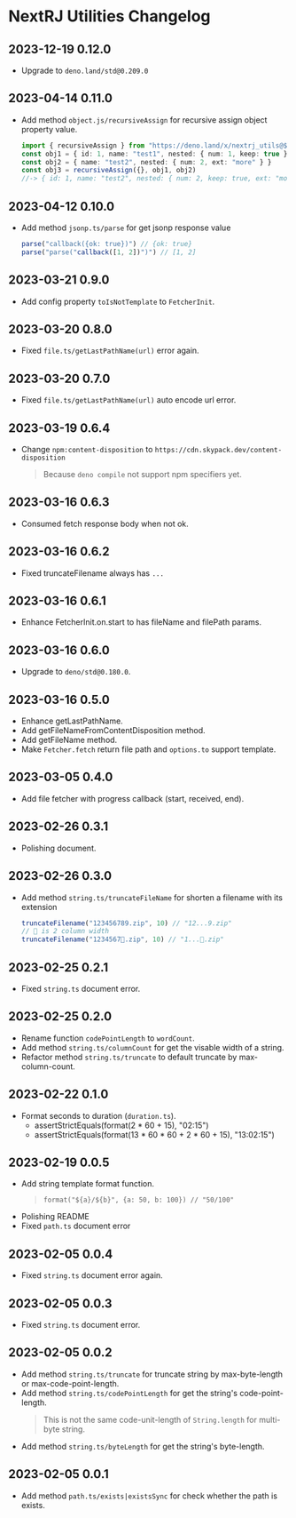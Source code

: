 # NextRJ Utilities Changelog

## 2023-12-19 0.12.0

- Upgrade to `deno.land/std@0.209.0`

## 2023-04-14 0.11.0

- Add method `object.js/recursiveAssign` for recursive assign object property value.
  ```ts
  import { recursiveAssign } from "https://deno.land/x/nextrj_utils@$VERSION/object.js"
  const obj1 = { id: 1, name: "test1", nested: { num: 1, keep: true } }
  const obj2 = { name: "test2", nested: { num: 2, ext: "more" } }
  const obj3 = recursiveAssign({}, obj1, obj2)
  //-> { id: 1, name: "test2", nested: { num: 2, keep: true, ext: "more" } }
  ```

## 2023-04-12 0.10.0

- Add method `jsonp.ts/parse` for get jsonp response value
  ```ts
  parse("callback({ok: true})") // {ok: true}
  parse("parse("callback([1, 2])")") // [1, 2]
  ```

## 2023-03-21 0.9.0

- Add config property `toIsNotTemplate` to `FetcherInit`.

## 2023-03-20 0.8.0

- Fixed `file.ts/getLastPathName(url)` error again.

## 2023-03-20 0.7.0

- Fixed `file.ts/getLastPathName(url)` auto encode url error.

## 2023-03-19 0.6.4

- Change `npm:content-disposition` to `https://cdn.skypack.dev/content-disposition`
  > Because `deno compile` not support npm specifiers yet.

## 2023-03-16 0.6.3

- Consumed fetch response body when not ok.

## 2023-03-16 0.6.2

- Fixed truncateFilename always has `...`

## 2023-03-16 0.6.1

- Enhance FetcherInit.on.start to has fileName and filePath params.

## 2023-03-16 0.6.0

- Upgrade to `deno/std@0.180.0`.

## 2023-03-16 0.5.0

- Enhance getLastPathName.
- Add getFileNameFromContentDisposition method.
- Add getFileName method.
- Make `Fetcher.fetch` return file path and `options.to` support template.

## 2023-03-05 0.4.0

- Add file fetcher with progress callback (start, received, end).

## 2023-02-26 0.3.1

- Polishing document.

## 2023-02-26 0.3.0

- Add method `string.ts/truncateFileName` for shorten a filename with its extension
  ```ts
  truncateFilename("123456789.zip", 10) // "12...9.zip"
  // 🦄 is 2 column width
  truncateFilename("1234567🦄.zip", 10) // "1...🦄.zip"
  ```

## 2023-02-25 0.2.1

- Fixed `string.ts` document error.

## 2023-02-25 0.2.0

- Rename function `codePointLength` to `wordCount`.
- Add method `string.ts/columnCount` for get the visable width of a string.
- Refactor method `string.ts/truncate` to default truncate by max-column-count.

## 2023-02-22 0.1.0

- Format seconds to duration (`duration.ts`).
  - assertStrictEquals(format(2 * 60 + 15), "02:15")
  - assertStrictEquals(format(13 * 60 * 60 + 2 * 60 + 15), "13:02:15")

## 2023-02-19 0.0.5

- Add string template format function.
  > `format("${a}/${b}", {a: 50, b: 100}) // "50/100"`
- Polishing README
- Fixed `path.ts` document error

## 2023-02-05 0.0.4

- Fixed `string.ts` document error again.

## 2023-02-05 0.0.3

- Fixed `string.ts` document error.

## 2023-02-05 0.0.2

- Add method `string.ts/truncate` for truncate string by max-byte-length or max-code-point-length.
- Add method `string.ts/codePointLength` for get the string's code-point-length.
  > This is not the same code-unit-length of `String.length` for multi-byte string.
- Add method `string.ts/byteLength` for get the string's byte-length.

## 2023-02-05 0.0.1

- Add method `path.ts/exists|existsSync` for check whether the path is exists.
